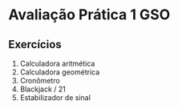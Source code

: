 # Avaliação Prática 1 GSO

## Exercícios

1. Calculadora aritmética
2. Calculadora geométrica
3. Cronômetro
4. Blackjack / 21
5. Estabilizador de sinal
